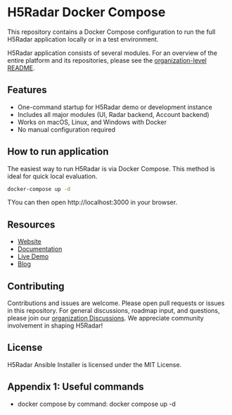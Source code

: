 # H5Radar Docker Compose

This repository contains a Docker Compose configuration to run the full H5Radar application locally or in a test environment.

H5Radar application consists of several modules. For an overview of the entire platform and its repositories, please see the [organization-level README](https://github.com/h5radar).

## Features

- One-command startup for H5Radar demo or development instance
- Includes all major modules (UI, Radar backend, Account backend)
- Works on macOS, Linux, and Windows with Docker
- No manual configuration required

## How to run application

The easiest way to run H5Radar is via Docker Compose. This method is ideal for quick local evaluation.

```bash
docker-compose up -d
```

TYou can then open http://localhost:3000 in your browser.

## Resources

- [Website](https://www.h5radar.com)
- [Documentation](https://docs.h5radar.com)
- [Live Demo](https://app.h5radar.com)
- [Blog](https://blog.h5radar.com)

## Contributing

Contributions and issues are welcome. Please open pull requests or issues in this repository. For general discussions, roadmap input, and questions, please join our [organization Discussions](https://github.com/orgs/h5radar/discussions). We appreciate community involvement in shaping H5Radar!

## License

H5Radar Ansible Installer is licensed under the MIT License.

## Appendix 1: Useful commands

- docker compose by command: docker compose up -d
